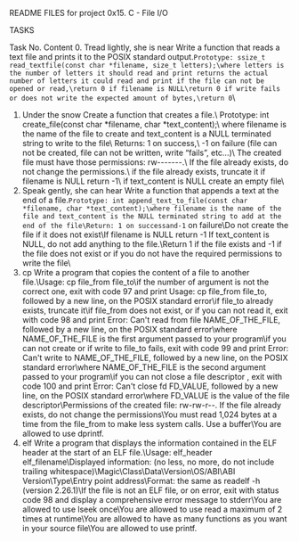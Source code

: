README FILES for project 0x15. C - File I/O

TASKS

Task No.	Content
0. Tread lightly, she is near	Write a function that reads a text file and prints it to the POSIX standard output.`Prototype: ssize_t read_textfile(const char *filename, size_t letters);\where letters is the number of letters it should read and print returns the actual number of letters it could read and print if the file can not be opened or read,\return 0 if filename is NULL\return 0 if write fails or does not write the expected amount of bytes,\return 0`\
1. Under the snow	Create a function that creates a file.\ Prototype: int create_file(const char *filename, char *text_content);\ where filename is the name of the file to create and text_content is a NULL terminated string to write to the file\ Returns: 1 on success,\ -1 on failure (file can not be created, file can not be written, write “fails”, etc…)\ The created file must have those permissions: rw-------.\ If the file already exists, do not change the permissions.\ if the file already exists, truncate it if filename is NULL return -1\ if text_content is NULL create an empty file\
2. Speak gently, she can hear	Write a function that appends a text at the end of a file.`Prototype: int append_text_to_file(const char *filename, char *text_content);\where filename is the name of the file and text_content is the NULL terminated string to add at the end of the file\Return: 1 on successand-1` on failure\Do not create the file if it does not exist\If filename is NULL return -1 If text_content is NULL, do not add anything to the file.\Return 1 if the file exists and -1 if the file does not exist or if you do not have the required permissions to write the file\
3. cp	Write a program that copies the content of a file to another file.\Usage: cp file_from file_to\if the number of argument is not the correct one, exit with code 97 and print Usage: cp file_from file_to, followed by a new line, on the POSIX standard error\if file_to already exists, truncate it\if file_from does not exist, or if you can not read it, exit with code 98 and print Error: Can't read from file NAME_OF_THE_FILE, followed by a new line, on the POSIX standard error\where NAME_OF_THE_FILE is the first argument passed to your program\if you can not create or if write to file_to fails, exit with code 99 and print Error: Can't write to NAME_OF_THE_FILE, followed by a new line, on the POSIX standard error\where NAME_OF_THE_FILE is the second argument passed to your program\if you can not close a file descriptor , exit with code 100 and print Error: Can't close fd FD_VALUE, followed by a new line, on the POSIX standard error\where FD_VALUE is the value of the file descriptor\Permissions of the created file: rw-rw-r--. If the file already exists, do not change the permissions\You must read 1,024 bytes at a time from the file_from to make less system calls. Use a buffer\You are allowed to use dprintf.
4. elf	Write a program that displays the information contained in the ELF header at the start of an ELF file.\Usage: elf_header elf_filename\Displayed information: (no less, no more, do not include trailing whitespace)\Magic\Class\Data\Version\OS/ABI\ABI Version\Type\Entry point address\Format: the same as readelf -h (version 2.26.1)\If the file is not an ELF file, or on error, exit with status code 98 and display a comprehensive error message to stderr\You are allowed to use lseek once\You are allowed to use read a maximum of 2 times at runtime\You are allowed to have as many functions as you want in your source file\You are allowed to use printf.
